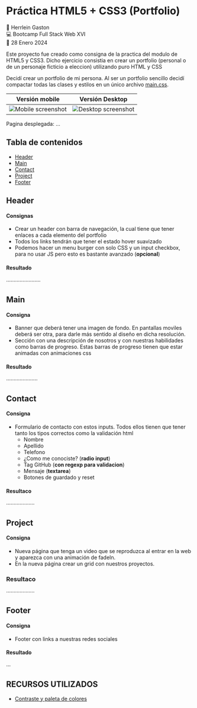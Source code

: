 # Práctica HTML5 + CSS3 (Portfolio)

👤 Herrlein Gaston  
💻 Bootcamp Full Stack Web XVI  
📅 28 Enero 2024

Este proyecto fue creado como consigna de la practica del modulo de HTML5 y CSS3. Dicho ejercicio consistia en crear un portfolio (personal o de un personaje ficticio a eleccion) utilizando puro HTML y CSS

Decidí crear un portfolio de mi persona. Al ser un portfolio sencillo decidí compactar todas las clases y estilos en un único archivo [main.css](./main.css).

| Versión mobile          | Versión Desktop          |
| ----------------------- | ------------------------ |
| ![Mobile screenshot](/) | ![Desktop screenshot](/) |

Pagina desplegada: ...

## Tabla de contenidos

- [Header](#header)
- [Main](#main)
- [Contact](#contact)
- [Project](#project)
- [Footer](#footer)

## Header

#### Consignas

- Crear un header con barra de navegación, la cual tiene que tener enlaces a cada elemento del portfolio
- Todos los links tendrán que tener el estado hover suavizado
- Podemos hacer un menu burger con solo CSS y un input checkbox, para no usar JS pero esto es bastante avanzado (**opcional**)

#### Resultado

·······················

## Main

#### Consigna

- Banner que deberá tener una imagen de fondo. En pantallas moviles deberá ser otra, para darle más sentido al diseño en dicha resolución.
- Sección con una descripción de nosotros y con nuestras habilidades como barras de progreso. Estas barras de progreso tienen que estar animadas con animaciones css

#### Resultado

·····················

## Contact

#### Consigna

- Formulario de contacto con estos inputs. Todos ellos tienen que tener tanto los tipos correctos como la validación html
  - Nombre
  - Apellido
  - Telefono
  - ¿Como me conociste? (**radio input**)
  - Tag GitHub (**con regexp para validacion**)
  - Mensaje (**textarea**)
  - Botones de guardado y reset

#### Resultaco

···················

## Project

#### Consigna

- Nueva página que tenga un video que se reproduzca al entrar en la web y aparezca con una animación de fadeIn.
- En la nueva página crear un grid con nuestros proyectos.

### Resultaco

···················

## Footer

#### Consigna

- Footer con links a nuestras redes sociales

#### Resultado

···

## RECURSOS UTILIZADOS

- [Contraste y paleta de colores]('https://coolors.co/')
